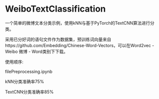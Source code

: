 # WeiboTextClassification

一个简单的微博文本分类示例，使用kNN与基于PyTorch的TextCNN算法进行分类。

采用已分好词的语句文件作为数据集，预训练词向量来自https://github.com/Embedding/Chinese-Word-Vectors，可以在Word2vec - Weibo 微博 - Word类别下下载。

使用顺序:

filePreprocessing.ipynb



kNN分类准确率75%

TextCNN分类准确率85%


